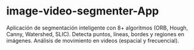 # image-video-segmenter-App
Aplicación de segmentación inteligente con 8+ algoritmos (ORB, Hough, Canny, Watershed, SLIC). Detecta puntos, líneas, bordes y regiones en imágenes. Análisis de movimiento en videos (espacial y frecuencial).
